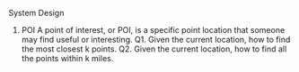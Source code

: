 System Design

1. POI
A point of interest, or POI, is a specific point location that someone may find useful or interesting. 
Q1. Given the current location, how to find the most closest k points.
Q2. Given the current location, how to find all the points within k miles. 